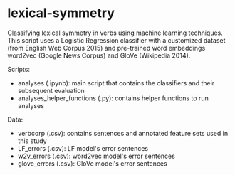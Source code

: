 # lexical-symmetry
Classifying lexical symmetry in verbs using machine learning techniques.
This script uses a Logistic Regression classifier with a customized dataset (from English Web Corpus 2015) and pre-trained word embeddings word2vec (Google News Corpus) and GloVe (Wikipedia 2014). 

Scripts:
- analyses (.ipynb): main script that contains the classifiers and their subsequent evaluation 
- analyses_helper_functions (.py): contains helper functions to run analyses

Data:
- verbcorp (.csv): contains sentences and annotated feature sets used in this study
- LF_errors (.csv): LF model's error sentences
- w2v_errors (.csv): word2vec model's error sentences
- glove_errors (.csv): GloVe model's error sentences

